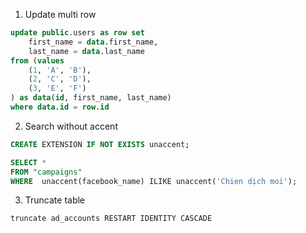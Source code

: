 1. Update multi row

```SQL
update public.users as row set
    first_name = data.first_name,
    last_name = data.last_name
from (values
    (1, 'A', 'B'),
    (2, 'C', 'D'),
    (3, 'E', 'F')
) as data(id, first_name, last_name)
where data.id = row.id
```

2. Search without accent
```SQL
CREATE EXTENSION IF NOT EXISTS unaccent;

SELECT *
FROM "campaigns"
WHERE  unaccent(facebook_name) ILIKE unaccent('Chien dịch moi');
```

3. Truncate table
```
truncate ad_accounts RESTART IDENTITY CASCADE
```
